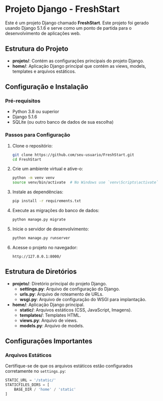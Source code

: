 # Projeto Django - FreshStart

Este é um projeto Django chamado **FreshStart**. Este projeto foi gerado usando Django 5.1.6 e serve como um ponto de partida para o desenvolvimento de aplicações web.

## Estrutura do Projeto

- **projeto/**: Contém as configurações principais do projeto Django.
- **home/**: Aplicação Django principal que contém as views, models, templates e arquivos estáticos.

## Configuração e Instalação

### Pré-requisitos

- Python 3.8 ou superior
- Django 5.1.6
- SQLite (ou outro banco de dados de sua escolha)

### Passos para Configuração

1. Clone o repositório:

    ```sh
    git clone https://github.com/seu-usuario/FreshStart.git
    cd FreshStart
    ```

2. Crie um ambiente virtual e ative-o:

    ```sh
    python -m venv venv
    source venv/bin/activate  # No Windows use `venv\Scripts\activate`
    ```

3. Instale as dependências:

    ```sh
    pip install -r requirements.txt
    ```

4. Execute as migrações do banco de dados:

    ```sh
    python manage.py migrate
    ```

5. Inicie o servidor de desenvolvimento:

    ```sh
    python manage.py runserver
    ```

6. Acesse o projeto no navegador:

    ```
    http://127.0.0.1:8000/
    ```

## Estrutura de Diretórios

- **projeto/**: Diretório principal do projeto Django.
  - **settings.py**: Arquivo de configuração do Django.
  - **urls.py**: Arquivo de roteamento de URLs.
  - **wsgi.py**: Arquivo de configuração do WSGI para implantação.
- **home/**: Aplicação Django principal.
  - **static/**: Arquivos estáticos (CSS, JavaScript, Imagens).
  - **templates/**: Templates HTML.
  - **views.py**: Arquivo de views.
  - **models.py**: Arquivo de models.

## Configurações Importantes

### Arquivos Estáticos

Certifique-se de que os arquivos estáticos estão configurados corretamente no `settings.py`:

```python
STATIC_URL = '/static/'
STATICFILES_DIRS = [
    BASE_DIR / 'home' / 'static'
]
